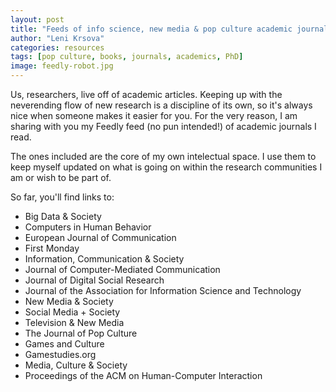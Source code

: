 ```yaml
---
layout: post
title: "Feeds of info science, new media & pop culture academic journals I recommend"
author: "Leni Krsova"
categories: resources
tags: [pop culture, books, journals, academics, PhD]
image: feedly-robot.jpg
---
```

Us, researchers, live off of academic articles. Keeping up with the neverending flow of new research is a discipline of its own, so it's always nice when someone makes it easier for you. For the very reason, I am sharing with you my Feedly feed (no pun intended!) of academic journals I read.

The ones included are the core of my own intelectual space. I use them to keep myself updated on what is going on within the research communities I am or wish to be part of.

So far, you'll find links to:
- Big Data & Society
- Computers in Human Behavior
- European Journal of Communication
- First Monday
- Information, Communication & Society
- Journal of Computer-Mediated Communication
- Journal of Digital Social Research
- Journal of the Association for Information Science and Technology
- New Media & Society
- Social Media + Society
- Television & New Media
- The Journal of Pop Culture
- Games and Culture
- Gamestudies.org
- Media, Culture & Society
- Proceedings of the ACM on Human-Computer Interaction

